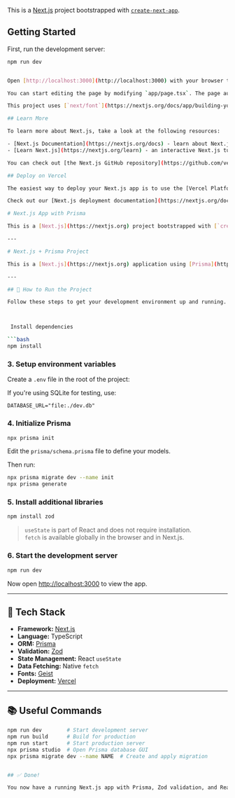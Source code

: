 This is a [Next.js](https://nextjs.org) project bootstrapped with [`create-next-app`](https://nextjs.org/docs/app/api-reference/cli/create-next-app).

## Getting Started

First, run the development server:

```bash
npm run dev


Open [http://localhost:3000](http://localhost:3000) with your browser to see the result.

You can start editing the page by modifying `app/page.tsx`. The page auto-updates as you edit the file.

This project uses [`next/font`](https://nextjs.org/docs/app/building-your-application/optimizing/fonts) to automatically optimize and load [Geist](https://vercel.com/font), a new font family for Vercel.

## Learn More

To learn more about Next.js, take a look at the following resources:

- [Next.js Documentation](https://nextjs.org/docs) - learn about Next.js features and API.
- [Learn Next.js](https://nextjs.org/learn) - an interactive Next.js tutorial.

You can check out [the Next.js GitHub repository](https://github.com/vercel/next.js) - your feedback and contributions are welcome!

## Deploy on Vercel

The easiest way to deploy your Next.js app is to use the [Vercel Platform](https://vercel.com/new?utm_medium=default-template&filter=next.js&utm_source=create-next-app&utm_campaign=create-next-app-readme) from the creators of Next.js.

Check out our [Next.js deployment documentation](https://nextjs.org/docs/app/building-your-application/deploying) for more details.

# Next.js App with Prisma

This is a [Next.js](https://nextjs.org) project bootstrapped with [`create-next-app`](https://nextjs.org/docs/app/api-reference/cli/create-next-app). It uses **Prisma** for database access and **Geist** font for UI design.

---

# Next.js + Prisma Project

This is a [Next.js](https://nextjs.org) application using [Prisma](https://www.prisma.io/) as an ORM and [Geist](https://vercel.com/font) for font styling. It also uses native `fetch` for API calls, `zod` for schema validation, and React `useState` for state management.

---

## 🚀 How to Run the Project

Follow these steps to get your development environment up and running.



 Install dependencies

```bash
npm install
```

### 3. Setup environment variables

Create a `.env` file in the root of the project:


If you're using SQLite for testing, use:

```
DATABASE_URL="file:./dev.db"
```

### 4. Initialize Prisma

```bash
npx prisma init
```
Edit the `prisma/schema.prisma` file to define your models.

Then run:

```bash
npx prisma migrate dev --name init
npx prisma generate
```

### 5. Install additional libraries

```bash
npm install zod
```

> `useState` is part of React and does not require installation.  
> `fetch` is available globally in the browser and in Next.js.

### 6. Start the development server

```bash
npm run dev
```

Now open [http://localhost:3000](http://localhost:3000) to view the app.

---

## 🧱 Tech Stack

- **Framework:** [Next.js](https://nextjs.org)
- **Language:** TypeScript
- **ORM:** [Prisma](https://www.prisma.io)
- **Validation:** [Zod](https://zod.dev)
- **State Management:** React `useState`
- **Data Fetching:** Native `fetch`
- **Fonts:** [Geist](https://vercel.com/font)
- **Deployment:** [Vercel](https://vercel.com)

---
## 📚 Useful Commands

```bash
npm run dev        # Start development server
npm run build      # Build for production
npm run start      # Start production server
npx prisma studio  # Open Prisma database GUI
npx prisma migrate dev --name NAME  # Create and apply migration


## ✅ Done!

You now have a running Next.js app with Prisma, Zod validation, and React state handling.